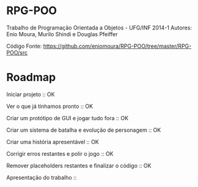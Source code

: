 RPG-POO
===================================================================

Trabalho de Programação Orientada a Objetos - UFG/INF 2014-1
Autores: Enio Moura, Murilo Shindi e Douglas Pfeiffer

Código Fonte: https://github.com/eniomoura/RPG-POO/tree/master/RPG-POO/src

Roadmap
===================================================================
Iniciar projeto                                         :: OK

Ver o que já tínhamos pronto                            :: OK

Criar um protótipo de GUI e jogar tudo fora             :: OK

Criar um sistema de batalha e evolução de personagem    :: OK

Criar uma história apresentável                         :: OK

Corrigir erros restantes e polir o jogo                 :: OK

Remover placeholders restantes e finalizar o código     :: OK

Apresentação do trabalho                                ::
